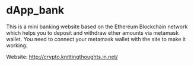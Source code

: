 # dApp_bank
This is a mini banking website based on the Ethereum Blockchain network which helps you to deposit and withdraw ether amounts via metamask wallet.
You need to connect your metamask wallet with the site to make it working.

Website: http://crypto.knittingthoughts.in.net/
